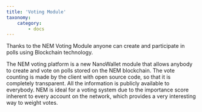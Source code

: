 ```yaml
---
title: 'Voting Module'
taxonomy:
    category:
        - docs
---
```


Thanks to the NEM Voting Module anyone can create and participate in polls using Blockchain technology.

The NEM voting platform is a new NanoWallet module that allows anybody to create and vote on polls stored on the NEM blockchain. The vote counting is made by the client with open source code, so that it is completely transparent. All the information is publicly available to everybody.
NEM is ideal for a voting system due to the importance score inherent to every account on the network, which provides a very interesting way to weight votes.
